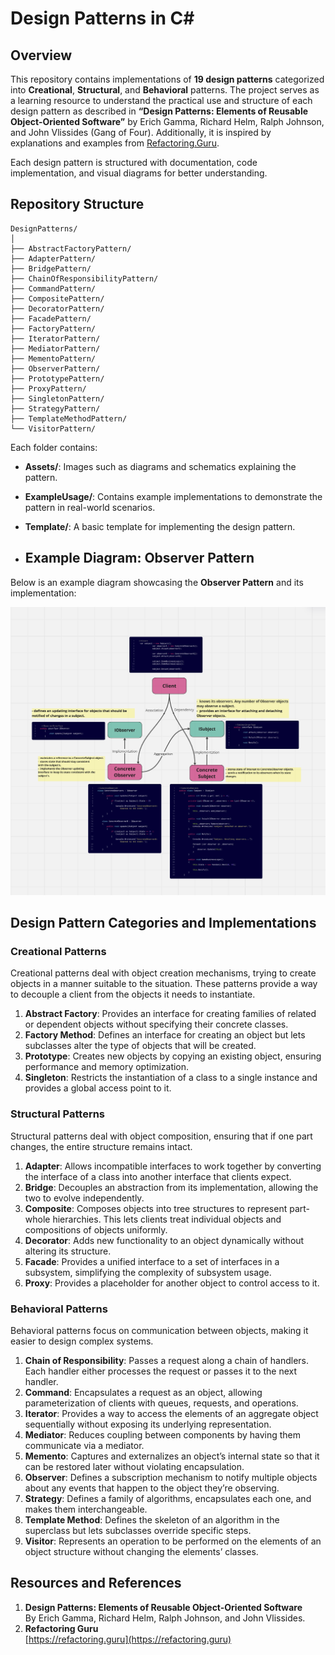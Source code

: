 # Design Patterns in C#

## Overview

This repository contains implementations of **19 design patterns** categorized into **Creational**, **Structural**, and **Behavioral** patterns. The project serves as a learning resource to understand the practical use and structure of each design pattern as described in **“Design Patterns: Elements of Reusable Object-Oriented Software”** by Erich Gamma, Richard Helm, Ralph Johnson, and John Vlissides (Gang of Four). Additionally, it is inspired by explanations and examples from [Refactoring.Guru](https://refactoring.guru).

Each design pattern is structured with documentation, code implementation, and visual diagrams for better understanding.

## Repository Structure
```
DesignPatterns/
│
├── AbstractFactoryPattern/
├── AdapterPattern/
├── BridgePattern/
├── ChainOfResponsibilityPattern/
├── CommandPattern/
├── CompositePattern/
├── DecoratorPattern/
├── FacadePattern/
├── FactoryPattern/
├── IteratorPattern/
├── MediatorPattern/
├── MementoPattern/
├── ObserverPattern/
├── PrototypePattern/
├── ProxyPattern/
├── SingletonPattern/
├── StrategyPattern/
├── TemplateMethodPattern/
└── VisitorPattern/
```

Each folder contains:
- **Assets/**: Images such as diagrams and schematics explaining the pattern.
- **ExampleUsage/**: Contains example implementations to demonstrate the pattern in real-world scenarios.
- **Template/**: A basic template for implementing the design pattern.

- ## Example Diagram: Observer Pattern
Below is an example diagram showcasing the **Observer Pattern** and its implementation:

![Observer Pattern Diagram](ObserverPattern/Assets/Scheme.png)

## Design Pattern Categories and Implementations

### **Creational Patterns**
Creational patterns deal with object creation mechanisms, trying to create objects in a manner suitable to the situation. These patterns provide a way to decouple a client from the objects it needs to instantiate.

1. **Abstract Factory**: Provides an interface for creating families of related or dependent objects without specifying their concrete classes.
2. **Factory Method**: Defines an interface for creating an object but lets subclasses alter the type of objects that will be created.
3. **Prototype**: Creates new objects by copying an existing object, ensuring performance and memory optimization.
4. **Singleton**: Restricts the instantiation of a class to a single instance and provides a global access point to it.

### **Structural Patterns**
Structural patterns deal with object composition, ensuring that if one part changes, the entire structure remains intact.

1. **Adapter**: Allows incompatible interfaces to work together by converting the interface of a class into another interface that clients expect.
2. **Bridge**: Decouples an abstraction from its implementation, allowing the two to evolve independently.
3. **Composite**: Composes objects into tree structures to represent part-whole hierarchies. This lets clients treat individual objects and compositions of objects uniformly.
4. **Decorator**: Adds new functionality to an object dynamically without altering its structure.
5. **Facade**: Provides a unified interface to a set of interfaces in a subsystem, simplifying the complexity of subsystem usage.
6. **Proxy**: Provides a placeholder for another object to control access to it.

### **Behavioral Patterns**
Behavioral patterns focus on communication between objects, making it easier to design complex systems.

1. **Chain of Responsibility**: Passes a request along a chain of handlers. Each handler either processes the request or passes it to the next handler.
2. **Command**: Encapsulates a request as an object, allowing parameterization of clients with queues, requests, and operations.
3. **Iterator**: Provides a way to access the elements of an aggregate object sequentially without exposing its underlying representation.
4. **Mediator**: Reduces coupling between components by having them communicate via a mediator.
5. **Memento**: Captures and externalizes an object’s internal state so that it can be restored later without violating encapsulation.
6. **Observer**: Defines a subscription mechanism to notify multiple objects about any events that happen to the object they’re observing.
7. **Strategy**: Defines a family of algorithms, encapsulates each one, and makes them interchangeable.
8. **Template Method**: Defines the skeleton of an algorithm in the superclass but lets subclasses override specific steps.
9. **Visitor**: Represents an operation to be performed on the elements of an object structure without changing the elements’ classes.

## Resources and References
1. **Design Patterns: Elements of Reusable Object-Oriented Software**  
   By Erich Gamma, Richard Helm, Ralph Johnson, and John Vlissides.  
2. **Refactoring Guru**  
   [https://refactoring.guru](https://refactoring.guru)
